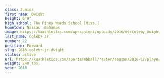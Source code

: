 ```yaml
---
class: Junior
first_name: Dwight
height: 6'9"
high_school: The Piney Woods School [Miss.]
hometown: Nassau, Bahamas
image: https://kuathletics.com/wp-content/uploads/2016/09/Coleby_Dwight_09012016.jpg
last_name: Coleby Jr.
number: 22
position: Forward
slug: 2016-coleby-jr-dwight
status: active
url: https://kuathletics.com/sports/mbball/roster/season/2016-17/player/dwight-coleby-jr/
weight: 240 lbs.
year: 2016
---
```

